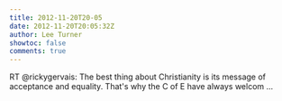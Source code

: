 ```yaml
---
title: 2012-11-20T20-05
date: 2012-11-20T20:05:32Z
author: Lee Turner
showtoc: false
comments: true
---
```


RT @rickygervais: The best thing about Christianity is its message of acceptance and equality. 
That's why the C of E have always welcom ...

